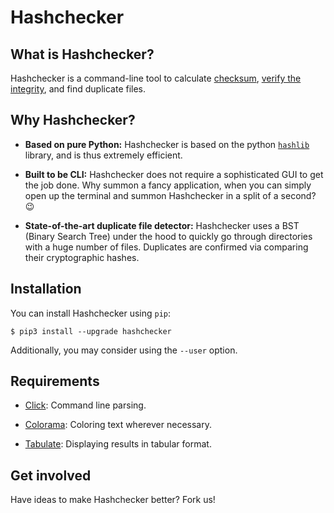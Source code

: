 # Hashchecker

## What is Hashchecker?

Hashchecker is a command-line tool to calculate [checksum][0], [verify the
integrity][1], and find duplicate files.

## Why Hashchecker?

+ **Based on pure Python:**
Hashchecker is based on the python [`hashlib`][2] library, and is thus extremely efficient.

+ **Built to be CLI:**
Hashchecker does not require a sophisticated GUI to get the job done.
Why summon a fancy application, when you can simply open up the terminal and summon Hashchecker in a split of a second? :wink:

+ **State-of-the-art duplicate file detector:**
  Hashchecker uses a BST (Binary Search Tree) under the hood to quickly go
  through directories with a huge number of files. Duplicates are confirmed via
  comparing their cryptographic hashes.

## Installation

You can install Hashchecker using `pip`:

`$ pip3 install --upgrade hashchecker`

Additionally, you may consider using the `--user` option.

## Requirements

+ [Click][3]: Command line parsing.

+ [Colorama][4]: Coloring text wherever necessary.

+ [Tabulate][5]: Displaying results in tabular format.

## Get involved

Have ideas to make Hashchecker better? Fork us!

<!--LINKS-->
[0]: https://en.wikipedia.org/wiki/Checksum
[1]: https://en.wikipedia.org/wiki/File_integrity_monitoring
[2]: https://docs.python.org/3/library/hashlib.html
[3]: https://github.com/pallets/click/
[4]: https://github.com/tartley/colorama
[5]: https://bitbucket.org/astanin/python-tabulate/src/master/
